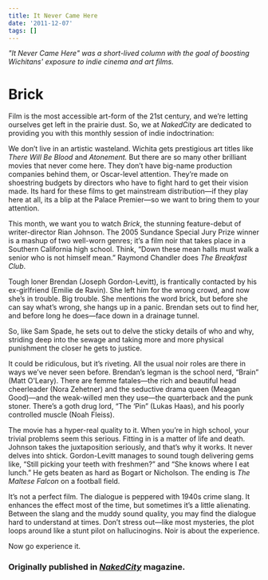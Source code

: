 ```yaml
---
title: It Never Came Here
date: '2011-12-07'
tags: []
---
```


<em>"It Never Came Here" was a short-lived column with the goal of boosting Wichitans' exposure to indie cinema and art films.</em>

<h1>Brick</h1>

Film is the most accessible art-form of the 21st century, and we’re letting ourselves get left in the prairie dust.  So, we at <em>NakedCity</em> are dedicated to providing you with this monthly session of indie indoctrination:

We don’t live in an artistic wasteland.  Wichita gets prestigious art titles like <em>There Will Be Blood </em>and <em>Atonement. </em>But there are so many other brilliant movies that never come here.  They don’t have big-name production companies behind them, or Oscar-level attention.  They’re made on shoestring budgets by directors who have to fight hard to get their vision made.  Its hard for these films to get mainstream distribution—if they play here at all, its a blip at the Palace Premier—so we want to bring them to your attention.

This month, we want you to watch <em>Brick</em>, the stunning feature-debut of writer-director Rian Johnson.  The 2005 Sundance Special Jury Prize winner is a mashup of two well-worn genres; it’s a film noir that takes place in a Southern California high school.  Think, “Down these mean halls must walk a senior who is not himself mean.”  Raymond Chandler does <em>The Breakfast Club</em>.

Tough loner Brendan (Joseph Gordon-Levitt), is frantically contacted by his ex-girlfriend (Emilie de Ravin).  She left him for the wrong crowd, and now she’s in trouble.  Big trouble.  She mentions the word brick, but before she can say what’s wrong, she hangs up in a panic.  Brendan sets out to find her, and before long he does—face down in a drainage tunnel.

So, like Sam Spade, he sets out to delve the sticky details of who and why, striding deep into the sewage and taking more and more physical punishment the closer he gets to justice.

It could be ridiculous, but it’s riveting.  All the usual noir roles are there in ways we’ve never seen before.  Brendan’s legman is the school nerd, “Brain” (Matt O'Leary).  There are femme fatales—the rich and beautiful head cheerleader (Nora Zehetner) and the seductive drama queen (Meagan Good)—and the weak-willed men they use—the quarterback and the punk stoner.  There’s a goth drug lord, “The ‘Pin” (Lukas Haas), and his poorly controlled muscle (Noah Fleiss).

The movie has a hyper-real quality to it.  When you’re in high school, your trivial problems seem this serious.  Fitting in is a matter of life and death.  Johnson takes the juxtaposition seriously, and that’s why it works.  It never delves into shtick.  Gordon-Levitt manages to sound tough delivering gems like, “Still picking your teeth with freshmen?” and “She knows where I eat lunch.”  He gets beaten as hard as Bogart or Nicholson.  The ending is <em>The Maltese Falcon </em>on a football field.

It’s not a perfect film.  The dialogue is peppered with 1940s crime slang.  It enhances the effect most of the time, but sometimes it’s a little alienating.  Between the slang and the muddy sound quality, you may find the dialogue hard to understand at times.  Don’t stress out—like most mysteries, the plot loops around like a stunt pilot on hallucinogins.  Noir is about the experience.

Now go experience it.

<h3>Originally published in <a href="http://www.nakedcitywichita.com" target="_blank"><em>NakedCity</em></a> magazine.</h3>
